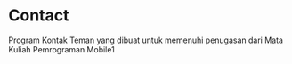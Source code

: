 # Contact
Program Kontak Teman yang dibuat untuk memenuhi penugasan dari Mata Kuliah Pemrograman Mobile1
